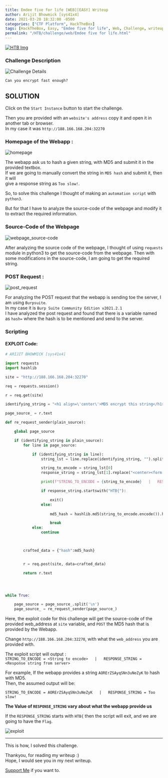 ```yaml
---
title: Emdee five for life [WEB][EASY] Writeup
author: Arijit Bhowmick [sys41x4]
date: 2021-03-20 18:32:00 -0500
categories: ["CTF Platform", HackTheBox]
tags: [HackTheBox, Easy, "Emdee five for life", Web, Challenge, writeup, Burp, python3, python]
permalink: "/HTB/challenge/web/Emdee five for life.html"
---
```


[![HTB Img](/assets/htb/htb-img/htb_logo.jpeg)](http://hackthebox.eu)

### Challenge Description

![Challenge Details](/assets/htb/challenge/web/emdee-five-for-life/img/challenge_desc.png)

`Can you encrypt fast enough?`

## SOLUTION

Click on the `Start Instance` button to start the challenge.

Then you are provided with an `website's address` copy it and open it in another tab or browser.<br>
In my case it was `http://188.166.168.204:32270`

### Homepage of the Webapp :

![homepage](/assets/htb/challenge/web/emdee-five-for-life/img/homepage.png)


The webapp ask us to hash a given string, with MD5 and submit it in the provided textbox.<br>
If we are going to manually convert the string in `MD5 hash` and submit it, then it will<br>
give a response string as `Too slow!`.

So, to solve this challenge I thought of making an `automation script` with `python3`.

But for that I have to analyze the source-code of the webpage and modify it to extract the required information.

### Source-Code of the Webpage

![webpage_source-code](/assets/htb/challenge/web/emdee-five-for-life/img/homepage_source_code.png)

After analyzing the source code of the webpage, I thought of using `requests` module in python3 to get the source-code from the webpage. Then with some modifications in the source-code, I am going to get the required string.

### POST Request :

![post_request](/assets/htb/challenge/web/emdee-five-for-life/img/burp_data.png)

For analyzing the POST request that the webapp is sending toe the server, I am using `Burpsuite`.<br>
In my case it is `Burp Suite Community Edition v2021.2.1`<br>
I have analyzed the post request and found that there is a variable named as `hash=` where the hash is to be mentioned and send to the server.

### Scripting

#### EXPLOIT Code:

```python
# ARIJIT BHOWMICK [sys41x4]

import requests
import hashlib

site = "http://188.166.168.204:32270"

req = requests.session()

r = req.get(site)

identifying_string = "<h1 align=\'center\'>MD5 encrypt this string</h1><h3 align=\'center\'>"

page_source_ = r.text

def re_request_sender(plain_source):

	global page_source

	if (identifying_string in plain_source):
		for line in page_source:

			if (identifying_string in line):
				string_lst = line.replace(identifying_string, "").split("</h3>")

				string_to_encode = string_lst[0]
				response_string = string_lst[1].replace("<center><form action=\"\" method=\"post\">", "").replace("<p align=\'center\'>", "").replace("</p>","")

				print(f"STRING_TO_ENCODE = {string_to_encode}   |   RESPONSE_STRING = {response_string}")

				if response_string.startswith("HTB{"):

					exit()
				else:
				
					md5_hash = hashlib.md5(string_to_encode.encode()).hexdigest()

					break
			else:
				continue

		

		crafted_data = {"hash":md5_hash}


		r = req.post(site, data=crafted_data)

		return r.text




while True:

	page_source = page_source_.split('\n')
	page_source_ = re_request_sender(page_source_)
```

Here, the exploit code for this challenge will get the source-code of the provided web_address at `site` variable, and `POST` the MD5 hash that is provided by the Webapp.

Change `http://188.166.168.204:32270`, with what the `web_address` you are provided with.

The exploit script will output :<br>
`STRING_TO_ENCODE = <String to encode>   |   RESPONSE_STRING = <Response string from server>`

For example, If the webapp provides a string `AORErZSAyqSNn3uNeZyK` to hash with MD5.<br>
Then, the assumed output will be:

`STRING_TO_ENCODE = AORErZSAyqSNn3uNeZyK   |   RESPONSE_STRING = Too slow!`

<b>The Value of `RESPONSE_STRING` vary about what the webapp provide us</b>

If the `RESPONSE_STRING` starts with `HTB{` then the script will exit, and we are going to have the `Flag`.

![exploit](/assets/htb/challenge/web/emdee-five-for-life/img/exploit.png)

---

This is how, I solved this challenge.

Thankyou, for reading my writeup :)<br>
Hope, I would see you in my next writeup.

<a href="/support/sys41x4">Support Me</a> if you want to.